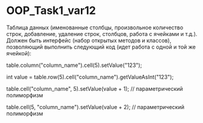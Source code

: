 # OOP_Task1_var12

Таблица данных (именованные столбцы, произвольное количество строк, добавление, удаление строк, столбцов, работа с ячейками и т.д.).
Должен быть интерфейс (набор открытых методов и классов), позволяющий выполнить следующий код (идет работа с одной и той же ячейкой):
 
 
 table.column("column_name").cell(5).setValue("123");   
 
 int value = table.row(5).cell("column_name").getValueAsInt("123");
 
 table.cell("column_name", 5).setValue(value + 1);  // параметрический полиморфизм

table.cell(5, "column_name").setValue(value + 2);  // параметрический полиморфизм

